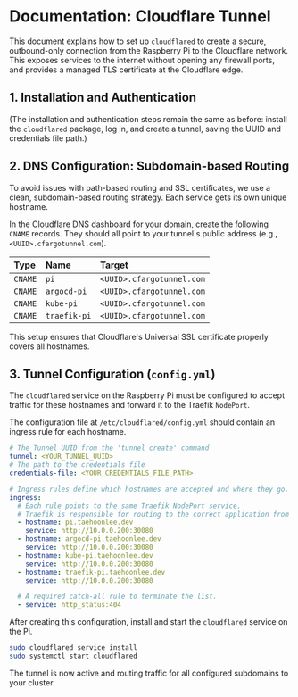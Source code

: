 # Documentation: Cloudflare Tunnel

This document explains how to set up `cloudflared` to create a secure, outbound-only connection from the Raspberry Pi to the Cloudflare network. This exposes services to the internet without opening any firewall ports, and provides a managed TLS certificate at the Cloudflare edge.

## 1. Installation and Authentication

(The installation and authentication steps remain the same as before: install the `cloudflared` package, log in, and create a tunnel, saving the UUID and credentials file path.)

## 2. DNS Configuration: Subdomain-based Routing

To avoid issues with path-based routing and SSL certificates, we use a clean, subdomain-based routing strategy. Each service gets its own unique hostname.

In the Cloudflare DNS dashboard for your domain, create the following `CNAME` records. They should all point to your tunnel's public address (e.g., `<UUID>.cfargotunnel.com`).

| Type    | Name          | Target                            |
| :------ | :------------ | :-------------------------------- |
| `CNAME` | `pi`          | `<UUID>.cfargotunnel.com`         |
| `CNAME` | `argocd-pi`   | `<UUID>.cfargotunnel.com`         |
| `CNAME` | `kube-pi`     | `<UUID>.cfargotunnel.com`         |
| `CNAME` | `traefik-pi`  | `<UUID>.cfargotunnel.com`         |

This setup ensures that Cloudflare's Universal SSL certificate properly covers all hostnames.

## 3. Tunnel Configuration (`config.yml`)

The `cloudflared` service on the Raspberry Pi must be configured to accept traffic for these hostnames and forward it to the Traefik `NodePort`.

The configuration file at `/etc/cloudflared/config.yml` should contain an ingress rule for each hostname.

```yaml
# The Tunnel UUID from the 'tunnel create' command
tunnel: <YOUR_TUNNEL_UUID>
# The path to the credentials file
credentials-file: <YOUR_CREDENTIALS_FILE_PATH>

# Ingress rules define which hostnames are accepted and where they go.
ingress:
  # Each rule points to the same Traefik NodePort service.
  # Traefik is responsible for routing to the correct application from here.
  - hostname: pi.taehoonlee.dev
    service: http://10.0.0.200:30080
  - hostname: argocd-pi.taehoonlee.dev
    service: http://10.0.0.200:30080
  - hostname: kube-pi.taehoonlee.dev
    service: http://10.0.0.200:30080
  - hostname: traefik-pi.taehoonlee.dev
    service: http://10.0.0.200:30080

  # A required catch-all rule to terminate the list.
  - service: http_status:404
```

After creating this configuration, install and start the `cloudflared` service on the Pi.

```bash
sudo cloudflared service install
sudo systemctl start cloudflared
```

The tunnel is now active and routing traffic for all configured subdomains to your cluster.
